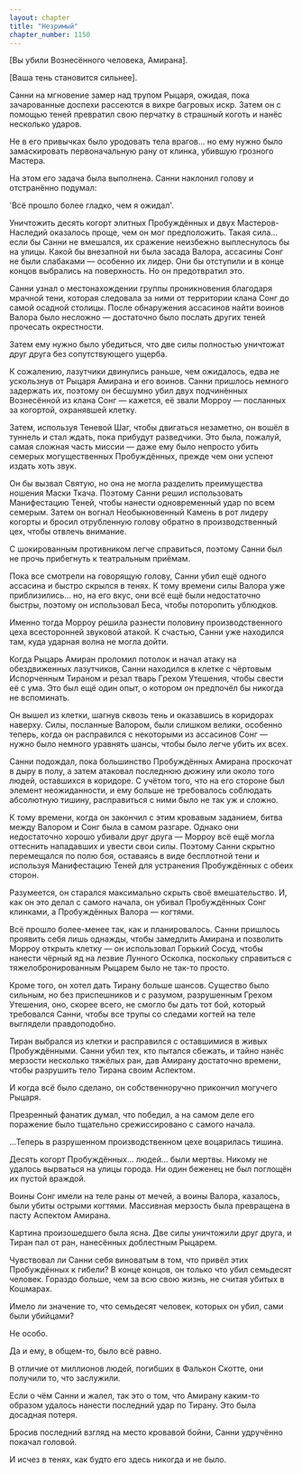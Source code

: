 ```yaml
---
layout: chapter
title: "Незримый"
chapter_number: 1150
---
```


[Вы убили Вознесённого человека, Амирана].

[Ваша тень становится сильнее].

Санни на мгновение замер над трупом Рыцаря, ожидая, пока зачарованные доспехи рассеются в вихре багровых искр. Затем он с помощью теней превратил свою перчатку в страшный коготь и нанёс несколько ударов.

Не в его привычках было уродовать тела врагов... но ему нужно было замаскировать первоначальную рану от клинка, убившую грозного Мастера.

На этом его задача была выполнена. Санни наклонил голову и отстранённо подумал:

'Всё прошло более гладко, чем я ожидал'.

Уничтожить десять когорт элитных Пробуждённых и двух Мастеров-Наследий оказалось проще, чем он мог предположить. Такая сила... если бы Санни не вмешался, их сражение неизбежно выплеснулось бы на улицы. Какой бы внезапной ни была засада Валора, ассасины Сонг не были слабаками — особенно их лидер. Они бы отступили и в конце концов выбрались на поверхность. Но он предотвратил это.

Санни узнал о местонахождении группы проникновения благодаря мрачной тени, которая следовала за ними от территории клана Сонг до самой осадной столицы. После обнаружения ассасинов найти воинов Валора было несложно — достаточно было послать других теней прочесать окрестности.

Затем ему нужно было убедиться, что две силы полностью уничтожат друг друга без сопутствующего ущерба.

К сожалению, лазутчики двинулись раньше, чем ожидалось, едва не ускользнув от Рыцаря Амирана и его воинов. Санни пришлось немного задержать их, поэтому он бесшумно убил двух подчинённых Вознесённой из клана Сонг — кажется, её звали Морроу — посланных за когортой, охранявшей клетку.

Затем, используя Теневой Шаг, чтобы двигаться незаметно, он вошёл в туннель и стал ждать, пока прибудут разведчики. Это была, пожалуй, самая сложная часть миссии — даже ему было непросто убить семерых могущественных Пробуждённых, прежде чем они успеют издать хоть звук.

Он бы вызвал Святую, но она не могла разделить преимущества ношения Маски Ткача. Поэтому Санни решил использовать Манифестацию Теней, чтобы нанести одновременный удар по всем семерым. Затем он вогнал Необыкновенный Камень в рот лидеру когорты и бросил отрубленную голову обратно в производственный цех, чтобы отвлечь внимание.

С шокированным противником легче справиться, поэтому Санни был не прочь прибегнуть к театральным приёмам.

Пока все смотрели на говорящую голову, Санни убил ещё одного ассасина и быстро скрылся в тенях. К тому времени силы Валора уже приблизились... но, на его вкус, они всё ещё были недостаточно быстры, поэтому он использовал Беса, чтобы поторопить ублюдков.

Именно тогда Морроу решила разнести половину производственного цеха всесторонней звуковой атакой. К счастью, Санни уже находился там, куда ударная волна не могла дойти.

Когда Рыцарь Амиран проломил потолок и начал атаку на обездвиженных лазутчиков, Санни находился в клетке с чёртовым Испорченным Тираном и резал тварь Грехом Утешения, чтобы свести её с ума. Это был ещё один опыт, о котором он предпочёл бы никогда не вспоминать.

Он вышел из клетки, шагнув сквозь тень и оказавшись в коридорах наверху. Силы, посланные Валором, были слишком велики, особенно теперь, когда он расправился с некоторыми из ассасинов Сонг — нужно было немного уравнять шансы, чтобы было легче убить их всех.

Санни подождал, пока большинство Пробуждённых Амирана проскочат в дыру в полу, а затем атаковал последнюю дюжину или около того людей, оставшихся в коридоре. С учётом того, что на его стороне был элемент неожиданности, и ему больше не требовалось соблюдать абсолютную тишину, расправиться с ними было не так уж и сложно.

К тому времени, когда он закончил с этим кровавым заданием, битва между Валором и Сонг была в самом разгаре. Однако они недостаточно хорошо убивали друг друга — Морроу всё ещё могла оттеснить нападавших и увести свои силы. Поэтому Санни скрытно перемещался по полю боя, оставаясь в виде бесплотной тени и используя Манифестацию Теней для устранения Пробуждённых с обеих сторон.

Разумеется, он старался максимально скрыть своё вмешательство. И, как он это делал с самого начала, он убивал Пробуждённых Сонг клинками, а Пробуждённых Валора — когтями.

Всё прошло более-менее так, как и планировалось. Санни пришлось проявить себя лишь однажды, чтобы замедлить Амирана и позволить Морроу открыть клетку — он использовал Горький Сосуд, чтобы нанести чёрный яд на лезвие Лунного Осколка, поскольку справиться с тяжелобронированным Рыцарем было не так-то просто.

Кроме того, он хотел дать Тирану больше шансов. Существо было сильным, но без приспешников и с разумом, разрушенным Грехом Утешения, оно, скорее всего, не смогло бы дать тот бой, который требовался Санни, чтобы все трупы со следами когтей на теле выглядели правдоподобно.

Тиран выбрался из клетки и расправился с оставшимися в живых Пробуждёнными. Санни убил тех, кто пытался сбежать, и тайно нанёс мерзости несколько тяжёлых ран, дав Амирану достаточно времени, чтобы разрушить тело Тирана своим Аспектом.

И когда всё было сделано, он собственноручно прикончил могучего Рыцаря.

Презренный фанатик думал, что победил, а на самом деле его поражение было тщательно срежиссировано с самого начала.

...Теперь в разрушенном производственном цехе воцарилась тишина.

Десять когорт Пробуждённых... людей... были мертвы. Никому не удалось вырваться на улицы города. Ни один беженец не был поглощён их пустой враждой.

Воины Сонг имели на теле раны от мечей, а воины Валора, казалось, были убиты острыми когтями. Массивная мерзость была превращена в пасту Аспектом Амирана.

Картина произошедшего была ясна. Две силы уничтожили друг друга, и Тиран пал от ран, нанесённых доблестным Рыцарем.

Чувствовал ли Санни себя виноватым в том, что привёл этих Пробуждённых к гибели? В конце концов, он только что убил семьдесят человек. Гораздо больше, чем за всю свою жизнь, не считая убитых в Кошмарах.

Имело ли значение то, что семьдесят человек, которых он убил, сами были убийцами?

Не особо.

Да и ему, в общем-то, было всё равно.

В отличие от миллионов людей, погибших в Фалькон Скотте, они получили то, что заслужили.

Если о чём Санни и жалел, так это о том, что Амирану каким-то образом удалось нанести последний удар по Тирану. Это была досадная потеря.

Бросив последний взгляд на место кровавой бойни, Санни удручённо покачал головой.

И исчез в тенях, как будто его здесь никогда и не было.